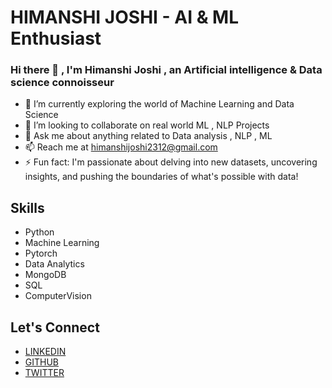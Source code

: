 # HIMANSHI JOSHI - AI & ML Enthusiast

### Hi there 👋 , I'm Himanshi Joshi , an Artificial intelligence & Data science connoisseur

<!--
**himanshi2312/himanshi2312** is a ✨ _special_ ✨ repository because its `README.md` (this file) appears on your GitHub profile.

Here are some ideas to get you started:-->

- 🌱 I’m currently exploring the world of Machine Learning and Data Science
- 👯 I’m looking to collaborate on real world ML , NLP Projects
- 💬 Ask me about anything related to Data analysis , NLP , ML
- 📫 Reach me at [himanshijoshi2312@gmail.com](himanshijoshi2312@gmail.com)
- ⚡ Fun fact: I'm passionate about delving into new datasets, uncovering insights, and pushing the boundaries of what's possible with data!

## Skills
- Python
- Machine Learning
- Pytorch
- Data Analytics
- MongoDB
- SQL
- ComputerVision

## Let's Connect
- [LINKEDIN](https://www.linkedin.com/in/himanshi-joshi-39ba12202/)
- [GITHUB](https://github.com/himanshi2312)
- [TWITTER](https://twitter.com/Himanshii_joshi)

